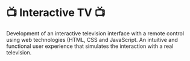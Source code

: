 # 📺 Interactive TV 📺

Development of an interactive television interface with a remote control using web technologies  (HTML, CSS and JavaScript. An intuitive and functional user experience that simulates the interaction with a real television.

